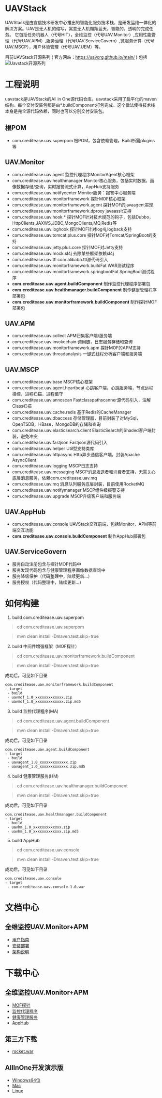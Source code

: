 # UAVStack
UAVStack是由宜信技术研发中心推出的智能化服务技术栈，是研发运维一体化的解决方案。UAV是无人机的缩写，寓意无人机翱翔蓝天，智能的，透明的完成任务。
它包括任务机器人（代号HIT），全维监控（代号UAV.Monitor）,应用性能管理（代号UAV.APM）,服务治理（代号UAV.ServiceGovern）,微服务计算（代号UAV.MSCP），用户体验管理（代号UAV.UEM）等。

目前UAVStack开源系列 ( 官方网站：https://uavorg.github.io/main/ ) 包括
![Uavstack开源系列](https://uavorg.github.io/main/index/img/support/openSource.png)
# 工程说明
uavstack是UAVStack的All in One源代码仓库。uavstack采用了扁平化的maven结构。每个交付安装包都是由*.buildComponent打包完成。这个做法使得技术栈本身是完全源代码依赖，同时也可以分别交付安装包。

## 根POM
* com.creditease.uav.superpom  根POM，包含依赖管理，Build所需plugins等

## UAV.Monitor
* com.creditease.uav.agent             监控代理程序MonitorAgent核心框架
* com.creditease.uav.healthmanager     Monitor核心服务，包括实时数据，画像数据存储/查询，实时报警流式计算，AppHub支持服务
* com.creditease.uav.notifycenter      Monitor服务：报警中心服务端
* com.creditease.uav.monitorframework  探针MOF核心框架
* com.creditease.uav.monitorframework.agent   探针MOF的javaagent实现
* com.creditease.uav.monitorframework.dproxy  javaassit支持
* com.creditease.uav.hook.*          探针MOF针对技术规范的钩子，包括Dubbo，HttpClients,JAXWS,JDBC,MongoClients,MQ,Redis等
* com.creditease.uav.loghook         探针MOF针对log4j,logback支持
* com.creditease.uav.tomcat.plus.core  探针MOF对Tomcat/SpringBoot的支持
* com.creditease.uav.jetty.plus.core   探针MOF对Jetty支持
* com.creditease.uav.mock.sl4j       去除某些框架依赖sl4j
* com.creditease.uav.ttl             com.alibaba.ttl源代码引入
* com.creditease.uav.monitorframework.buildFat        WAR测试程序
* com.creditease.uav.monitorframework.springbootFat   SpringBoot测试程序
* **com.creditease.uav.agent.buildComponent**             制作监控代理程序部署包
* **com.creditease.uav.healthmanager.buildComponent**     制作健康管理程序部署包
* **com.creditease.uav.monitorframework.buildComponent**  制作探针MOF部署包

## UAV.APM
* com.creditease.uav.collect          APM归集客户端/服务端
* com.creditease.uav.invokechain      调用链，日志服务存储和查询
* com.creditease.uav.monitorframework.apm  探针MOF的APM支持
* com.creditease.uav.threadanalysis        一键式线程分析客户端和服务端

## UAV.MSCP
* com.creditease.uav.base              MSCP核心框架
* com.creditease.uav.agent.heartbeat   心跳客户端，心跳服务端，节点远程操控，进程扫描，进程值守
* com.creditease.uav.annoscan          Fastclasspathscanner源代码引入，注解Class扫描
* com.creditease.uav.cache.redis       基于Redis的CacheManager
* com.creditease.uav.dbaccess        存储管理器，目前封装了对MySql，OpenTSDB，HBase，MongoDB的存储和查询
* com.creditease.uav.elasticsearch.client ElasticSearch的Shaded客户端封装，避免冲突
* com.creditease.uav.fastjson           Fastjson源代码引入
* com.creditease.uav.helper             Util型支持类库
* com.creditease.uav.httpasync          Http异步通信客户端，封装Apache AsyncClient
* com.creditease.uav.logging            MSCP日志支持
* com.creditease.uav.messaging          MSCP消息发送者和消费者支持，无需关心底层消息服务，依赖com.creditease.uav.mq
* com.creditease.uav.mq                 消息队列服务底层封装，目前使用RocketMQ      
* com.creditease.uav.notifymanager      MSCP组件级报警支持     
* com.creditease.uav.upgrade            MSCP升级客户端和服务端

## UAV.AppHub
* com.creditease.uav.console           UAVStack交互前端，包括Monitor，APM等前端交互功能
* **com.creditease.uav.console.buildComponent**    制作AppHub部署包

## UAV.ServiceGovern
* 服务自动注册包含与探针MOF代码中
* 服务发现代码包含与健康管理程序画像数据查询中
* 服务降级保护（代码整理中，陆续更新...）
* 服务授权（代码整理中，陆续更新...）

# 如何构建
1. build com.creditease.uav.superpom
> cd com.creditease.uav.superpom

> mvn clean install -Dmaven.test.skip=true

2. build 中间件增强框架（MOF探针）
> cd com.creditease.uav.monitorframework.buildComponent

> mvn clean install -Dmaven.test.skip=true

成功后，可见如下目录
   ```
  com.creditease.uav.monitorframework.buildComponent
  - target
    - build
    - uavmof_1.0_xxxxxxxxxxxxx.zip
    - uavmof_1.0_xxxxxxxxxxxxx.zip.md5
   ```

3. build 监控代理程序(MA)
> cd com.creditease.uav.agent.buildComponent

> mvn clean install -Dmaven.test.skip=true

成功后，可见如下目录
   ```
  com.creditease.uav.agent.buildComponent
  - target
    - build
    - uavagent_1.0_xxxxxxxxxxxxx.zip
    - uavagent_1.0_xxxxxxxxxxxxx.zip.md5
   ```
4. build 健康管理服务(HM)
> cd com.creditease.uav.healthmanager.buildComponent

> mvn clean install -Dmaven.test.skip=true

成功后，可见如下目录
   ```
  com.creditease.uav.healthmanager.buildComponent
  - target
    - build
    - uavhm_1.0_xxxxxxxxxxxxx.zip
    - uavhm_1.0_xxxxxxxxxxxxx.zip.md5
   ```
5. build AppHub
> cd com.creditease.uav.console

> mvn clean install -Dmaven.test.skip=true

成功后，可见如下目录
   ```
  com.creditease.uav.console
  - target
    - com.creditease.uav.console-1.0.war
   ```
# 文档中心
## 全维监控UAV.Monitor+APM
* [用户指南](https://uavorg.github.io/main/uavdoc_useroperation/index.html)
* [安装部署](https://uavorg.github.io/main/uavdoc_deploydocs/index.html)
* [架构说明](https://uavorg.github.io/main/uavdoc_architecture/index.html)

# 下载中心
## 全维监控UAV.Monitor+APM
* [MOF探针](http://pan.baidu.com/s/1c1P0rni)
* [监控代理程序](http://pan.baidu.com/s/1cD9tuu)
* [健康管理服务](http://pan.baidu.com/s/1eROaqEA)
* [AppHub](http://pan.baidu.com/s/1dEBlhwX)

## 第三方下载
* [rocket.war](http://pan.baidu.com/s/1pKCmJ3P)

## AllInOne开发演示版
* [Windows64位](http://pan.baidu.com/s/1boA9p75)
* [Mac](http://pan.baidu.com/s/1i5uyAyT)
* [Linux](http://pan.baidu.com/s/1qYr21m0)




